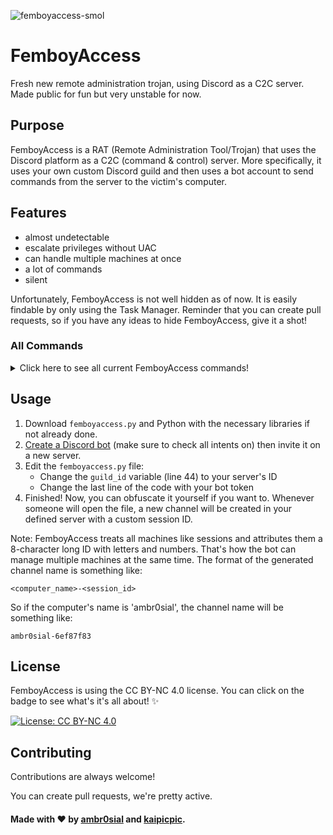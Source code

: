 
![femboyaccess-smol](https://github.com/ambr0sial/femboyaccess/assets/81994421/6f72f8b2-b5cc-4b9d-9cff-90e4a02b6ee5)


# FemboyAccess

Fresh new remote administration trojan, using Discord as a C2C server. Made public for fun but very unstable for now.

## Purpose

FemboyAccess is a RAT (Remote Administration Tool/Trojan) that uses the Discord platform as a C2C (command & control) server. More specifically, it uses your own custom Discord guild and then uses a bot account to send commands from the server to the victim's computer.

## Features

- almost undetectable
- escalate privileges without UAC
- can handle multiple machines at once
- a lot of commands
- silent

Unfortunately, FemboyAccess is not well hidden as of now. It is easily findable by only using the Task Manager. Reminder that you can create pull requests, so if you have any ideas to hide FemboyAccess, give it a shot!

### All Commands

<details>
<summary>Click here to see all current FemboyAccess commands!</summary>

```
help - sends the help message
ping - checks bot latency
cd - navigates through directories
ls - lists files in the current directory
download <file> - download a specific file from the victim's computer
cmd - execute a CMD command
run <file> - run a file
screenshot - take a screenshot of the computer
bsod - blue screen of death
startup - add femboyaccess to startup
furryporn - floods the user's screen with furry porn (e621)
randommousemovements - randomly moves the user's mouse location
randomvolume - changes the volume value randomly
clipboard - fetches the victim's clipboard and sends it [BUGGY]
askescalate - asks the user to escalate privileges
escalate - tries to escalate privileges [DETECTED]
whoami - checks if femboyaccess is running as user or admin
msgbox <message> <title> - sends a message box
background <url> - changes the background to a specific image
playsound <url> - plays a sound using its url
doxx - fetches information from ipapi.co like city, zip..
blockinput - blocks inputs
unblockinput - unblocks inputs
tts - text-to-speech message
windowsphish - sends a fake windows security update pop-up asking for a password
displayoff - turns off screen
displayon - turns on screen
critproc - makes femboyaccess into a critical process
uncritproc - makes femboyaccess into a normal process
idletime - shows how much time the user has been idle
passwords - fetches passwords from the user's browsers
streamscreen - supposed to "stream" the user's screen using several screenshots but still not working
pid - gets the current pid
localtime - fetches the user's local time
timeset <year> <month> <day> <hour> <minute> - changes the system's time to a new one
webcampic - takes a pic from the user's webcam
fuckmbr - overwrites the master boot record
regedit <key_path> <value_name> <new_value> - edits a regedit value
taskkill <name> - kills a process
processes - lists all the running processes
exit - exit this session
```

</details>

## Usage

  1. Download `femboyaccess.py` and Python with the necessary libraries if not already done.
  2. [Create a Discord bot](https://discord.dev/) (make sure to check all intents on) then invite it on a new server.
  3. Edit the `femboyaccess.py` file:
      * Change the `guild_id` variable (line 44) to your server's ID
      * Change the last line of the code with your bot token
  4. Finished! Now, you can obfuscate it yourself if you want to. Whenever someone will open the file, a new channel will be created in your defined server with a custom session ID.

Note: FemboyAccess treats all machines like sessions and attributes them a 8-character long ID with letters and numbers. That's how the bot can manage multiple machines at the same time. The format of the generated channel name is something like:

`<computer_name>-<session_id>`

So if the computer's name is 'ambr0sial', the channel name will be something like:

`ambr0sial-6ef87f83`

## License

FemboyAccess is using the CC BY-NC 4.0 license. You can click on the badge to see what's it's all about! ✨

[![License: CC BY-NC 4.0](https://img.shields.io/badge/License-CC_BY--NC_4.0-magenta.svg)](https://creativecommons.org/licenses/by-nc/4.0/)
## Contributing

Contributions are always welcome!

You can create pull requests, we're pretty active.


#### Made with ❤ by [ambr0sial](https://www.github.com/ambr0sial) and [kaipicpic](https://www.github.com/kaipicpic).
